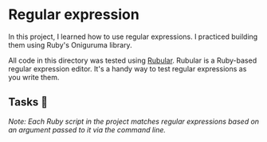 # Regular expression

In this project, I learned how to use regular expressions. I practiced building
them using Ruby's Oniguruma library.

All code in this directory was tested using [Rubular](https://rubular.com/). Rubular is a Ruby-based regular expression editor. It's a handy way to test regular expressions as you write them.

## Tasks :page_with_curl:

_Note: Each Ruby script in the project matches regular expressions based on an
argument passed to it via the command line._


